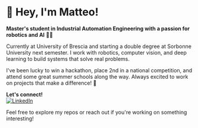 # 👋 Hey, I'm Matteo!

**Master's student in Industrial Automation Engineering with a passion for robotics and AI** 🤖✨

Currently at University of Brescia and starting a double degree at Sorbonne University next semester. I work with robotics, computer vision, and deep learning to build systems that solve real problems.

I've been lucky to win a hackathon, place 2nd in a national competition, and attend some great summer schools along the way. Always excited to work on projects that make a difference! 🚀

**Let's connect!**  
[![LinkedIn](https://img.shields.io/badge/LinkedIn-blue?logo=linkedin)](https://www.linkedin.com/in/matteocalabria01)

Feel free to explore my repos or reach out if you're working on something interesting!
